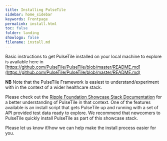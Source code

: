 ```yaml
---
title: Installing PulseTile
sidebar: home_sidebar
keywords: Frontpage
permalink: install.html
toc: false
folder: landing
showlogo: false
filename: install.md
---
```


Basic instructions to get PulseTile installed on your local machine to explore is available here in [https://github.com/PulseTile/PulseTile/blob/master/README.md](https://github.com/PulseTile/PulseTile/blob/master/README.md)

**NB** Note that the PulseTile Framework is easiest to understand/experiment with in the context of a wider healthcare stack.

Please check out the [Ripple Foundation Showcase Stack Documentation](http://docs-showcase.ripple.foundation/) for a better understanding of PulseTile in that context.
One of the features available is an install script that gets PulseTile up and running with a set of API provided test data ready to explore.
We recommend that newcomers to PulseTile quickly install PulseTile as part of this showcase stack.

Please let us know if/how we can help make the install process easier for you.
